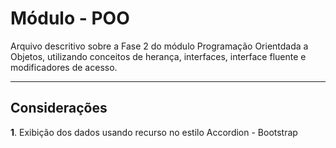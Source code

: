 Módulo - POO
=====================


Arquivo descritivo sobre a Fase 2 do módulo Programação Orientdada a Objetos, utilizando conceitos de herança, interfaces, interface fluente e modificadores de acesso.

---------
Considerações
---------

**1**. Exibição dos dados usando recurso no estilo Accordion - Bootstrap

